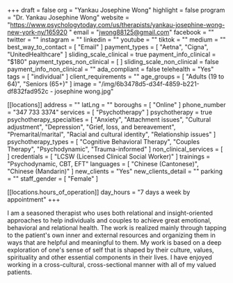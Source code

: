 +++
draft = false
org = "Yankau Josephine Wong"
highlight = false
program = "Dr. Yankau Josephine Wong"
website = "https://www.psychologytoday.com/us/therapists/yankau-josephine-wong-new-york-ny/165920 "
email = "jwong88125@gmail.com"
facebook = ""
twitter = ""
instagram = ""
linkedin = ""
youtube = ""
tiktok = ""
medium = ""
best_way_to_contact = [ "Email" ]
payment_types = [ "Aetna", "Cigna", "UnitedHealthcare" ]
sliding_scale_clinical = true
payment_info_clinical = "$180"
payment_types_non_clinical = [ ]
sliding_scale_non_clinical = false
payment_info_non_clinical = ""
ada_compliant = false
telehealth = "Yes"
tags = [ "individual" ]
client_requirements = ""
age_groups = [ "Adults (19 to 64)", "Seniors (65+)" ]
image = "/img/6b3478d5-d34f-4859-b221-df832fad952c - josephine wong.jpg"

[[locations]]
address = ""
latLng = ""
boroughs = [ "Online" ]
phone_number = "347 733 3374"
services = [ "Psychotherapy" ]
psychotherapy = true
psychotherapy_specialties = [
  "Anxiety",
  "Attachment issues",
  "Cultural adjustment",
  "Depression",
  "Grief, loss, and bereavement",
  "Premarital/marital",
  "Racial and cultural identity",
  "Relationship issues"
]
psychotherapy_types = [
  "Cognitive Behavioral Therapy",
  "Couples Therapy",
  "Psychodynamic",
  "Trauma-informed"
]
non_clinical_services = [ ]
credentials = [ "LCSW (Licensed Clinical Social Worker)" ]
trainings = "Psychodynamic, CBT, EFT"
languages = [ "Chinese (Cantonese)", "Chinese (Mandarin)" ]
new_clients = "Yes"
new_clients_detail = ""
parking = ""
staff_gender = [ "Female" ]

  [[locations.hours_of_operation]]
  day_hours = "7 days a week by appointment"
+++


I am a seasoned therapist who uses both relational and insight-oriented approaches to help individuals and couples to achieve great emotional, behavioral and relational health. The work is realized mainly through tapping to the patient's own inner and external resources and organizing them in ways that are helpful and meaningful to them. My work is based on a deep exploration of one's sense of self that is shaped by their culture, values, spirituality and other essential components in their lives. I have enjoyed working in a cross-cultural, cross-sectional manner with all of my valued patients. 
